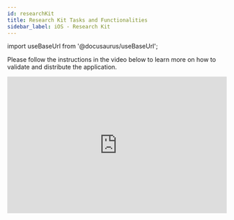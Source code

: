 ```yaml
---
id: researchKit
title: Research Kit Tasks and Functionalities
sidebar_label: iOS - Research Kit
---
```


import useBaseUrl from '@docusaurus/useBaseUrl';

Please follow the instructions in the video below to learn more on how to validate and distribute the application.

<iframe width="100%" height="315" src="https://www.youtube.com/embed/fwz6sjCZVQU" frameborder="0" allow="accelerometer; autoplay; clipboard-write; encrypted-media; gyroscope; picture-in-picture" allowFullScreen></iframe>